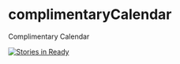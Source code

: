 # complimentaryCalendar
Complimentary Calendar


[![Stories in Ready](https://badge.waffle.io/ComplimentaryCalendar/calendar.png?label=ready&title=Ready)](http://waffle.io/ComplimentaryCalendar/calendar)
